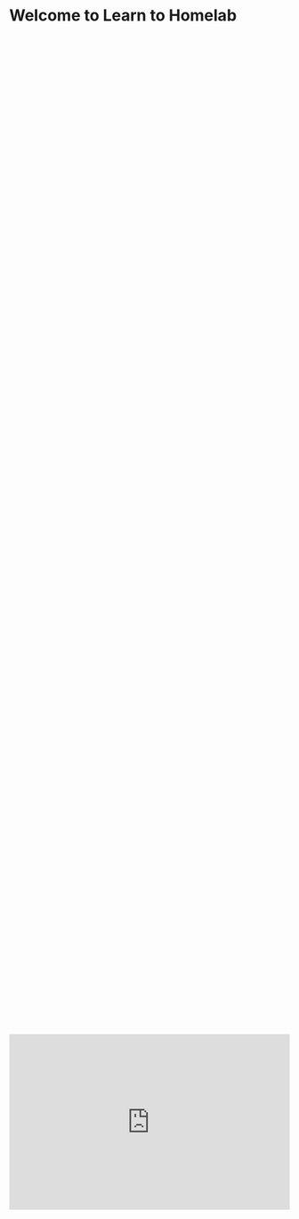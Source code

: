 # Welcome to Learn to Homelab

<div style="display: flex; justify-content: center; align-items: center; height: 100%;">
    <iframe width="560" height="315" src="https://www.youtube.com/embed/K9gXMoPrPA0?si=E2P5-SDPXODrWgiD" frameborder="0" allow="accelerometer; autoplay; clipboard-write; encrypted-media; gyroscope; picture-in-picture" allowfullscreen></iframe>
</div>

## How to use our site:
At the top of your browser, you will see a navigation bar; the tabs are separated by courses that you can follow along with on our [YouTube Channel](https://www.youtube.com/@LearntoHomelab). On the left side of your screen, we have pages for each video in the series; on the right side, we have the table of contents for the current video/topic you are reading about.

## Follow Us on Social Media

[YouTube](https://www.youtube.com/@learntohomelab)

[Discord](https://discord.gg/6MsHSJWZpH)

[Reddit](https://www.reddit.com/r/learntohomelab/)

[Rumble](https://rumble.com/c/c-7585051)
